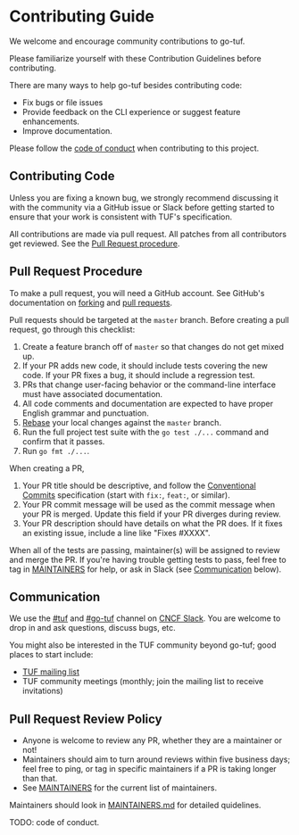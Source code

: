 # Contributing Guide

We welcome and encourage community contributions to go-tuf.

Please familiarize yourself with these Contribution Guidelines before contributing.

There are many ways to help go-tuf besides contributing code:

- Fix bugs or file issues
- Provide feedback on the CLI experience or suggest feature enhancements.
- Improve documentation.

Please follow the [code of conduct](CODE_OF_CONDUCT.md) when contributing to this project.

## Contributing Code

Unless you are fixing a known bug, we strongly recommend discussing it with the community via a GitHub issue or Slack before getting started to ensure that your work is consistent with TUF's specification.

All contributions are made via pull request. All patches from all contributors get reviewed. See the [Pull Request procedure](#pull-request-procedure).


## Pull Request Procedure

To make a pull request, you will need a GitHub account. See GitHub's documentation on [forking](https://help.github.com/articles/fork-a-repo) and [pull requests](https://help.github.com/articles/using-pull-requests). 

Pull requests should be targeted at the `master` branch. Before creating a pull request, go through this checklist:

1. Create a feature branch off of `master` so that changes do not get mixed up.
2. If your PR adds new code, it should include tests covering the new code. If your PR fixes a bug, it should include a regression test.
3. PRs that change user-facing behavior or the command-line interface must have associated documentation.
4. All code comments and documentation are expected to have proper English grammar and punctuation.
5. [Rebase](http://git-scm.com/book/en/Git-Branching-Rebasing) your local changes against the `master` branch.
6. Run the full project test suite with the `go test ./...` command and confirm that it passes.
7. Run `go fmt ./...`.

When creating a PR, 

1. Your PR title should be descriptive, and follow the [Conventional Commits](https://www.conventionalcommits.org/en/v1.0.0/) specification (start with `fix:`, `feat:`, or similar).
2. Your PR commit message will be used as the commit message when your PR is merged. Update this field if your PR diverges during review.
3. Your PR description should have details on what the PR does. If it fixes an existing issue, include a line like "Fixes #XXXX".

When all of the tests are passing, maintainer(s) will be assigned to review and merge the PR. If you're having trouble getting tests to pass, feel free to tag in [MAINTAINERS](MAINTAINERS) for help, or ask in Slack (see [Communication](#communication) below).


## Communication

We use the [#tuf](https://cloud-native.slack.com/archives/C8NMD3QJ3) and [#go-tuf](https://cloud-native.slack.com/archives/C02D577GX54) channel on [CNCF Slack](https://slack.cncf.io/). You are welcome to drop in and ask questions, discuss bugs, etc.

You might also be interested in the TUF community beyond go-tuf; good places to start include:

- [TUF mailing list](https://groups.google.com/g/theupdateframework)
- TUF community meetings (monthly; join the mailing list to receive invitations)


## Pull Request Review Policy

* Anyone is welcome to review any PR, whether they are a maintainer or not!
* Maintainers should aim to turn around reviews within five business days; feel free to ping, or tag in specific maintainers if a PR is taking longer than that.
* See [MAINTAINERS](MAINTAINERS) for the current list of maintainers.

Maintainers should look in [MAINTAINERS.md](MAINTAINERS.md) for detailed quidelines.

TODO: code of conduct.

